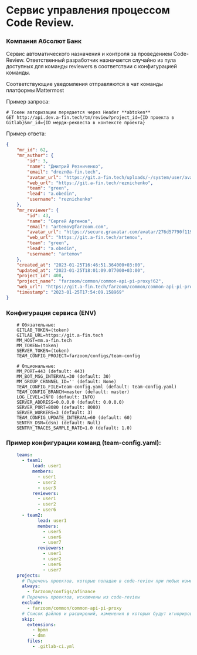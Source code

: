 # Сервис управления процессом Code Review.
### Компания Абсолют Банк 

Сервис автоматического назначения и контроля за проведением Code-Review.
Ответственный разработчик назначается случайно из пула доступных для команды reviewers в соответствии с конфигурацией команды.

Соответствующие уведомления отправляются в чат команды платформы Mattermost

Пример запроса:
```http
# Токен авторизации передается через Header **abtoken**
GET http://api.dev.a-fin.tech/tm/review?project_id={ID проекта в Gitlab}&mr_id={ID мердж-реквеста в контексте проекта}
```

Пример ответа:
```json
{
    "mr_id": 62,
    "mr_author": {
        "id": 3,
        "name": "Дмитрий Резниченко",
        "email": "drezn@a-fin.tech",
        "avatar_url": "https://git.a-fin.tech/uploads/-/system/user/avatar/3/avatar.png",
        "web_url": "https://git.a-fin.tech/reznichenko",
        "team": "green",
        "lead": "a.obedin",
        "username": "reznichenko"
    },
    "mr_reviewer": {
        "id": 43,
        "name": "Сергей Артемов",
        "email": "artemov@farzoom.com",
        "avatar_url": "https://secure.gravatar.com/avatar/276d57790f119eaad1b2e9106c756105?s=80&d=identicon",
        "web_url": "https://git.a-fin.tech/artemov",
        "team": "green",
        "lead": "a.obedin",
        "username": "artemov"
    },
    "created_at": "2023-01-25T16:46:51.364000+03:00",
    "updated_at": "2023-01-25T18:01:09.077000+03:00",
    "project_id": 408,
    "project_name": "farzoom/common/common-api-pi-proxy!62",
    "web_url": "https://git.a-fin.tech/farzoom/common/common-api-pi-proxy",
    "timestamp": "2023-01-25T17:54:09.158969"
}
```


### Конфигурация сервиса (ENV)
```dotenv
    # Обязательные:
    GITLAB_TOKEN=(token)
    GITLAB_URL=https://git.a-fin.tech
    MM_HOST=mm.a-fin.tech
    MM_TOKEN=(token)    
    SERVER_TOKEN=(token) 
    TEAM_CONFIG_PROJECT=farzoom/configs/team-config

    # Опциональные:
    MM_PORT=443 (default: 443)
    MM_BOT_MSG_INTERVAL=30 (default: 30)
    MM_GROUP_CHANNEL_ID='' (default: None)
    TEAM_CONFIG_FILE=team-config.yaml (default: team-config.yaml)
    TEAM_CONFIG_BRANCH=master (default: master)
    LOG_LEVEL=INFO (default: INFO)
    SERVER_ADDRESS=0.0.0.0 (default: 0.0.0.0)
    SERVER_PORT=8080 (default: 8080)
    SERVER_WORKERS=3 (default: 3)
    TEAM_CONFIG_UPDATE_INTERVAL=60 (default: 60)
    SENTRY_DSN=(dsn) (default: Null)
    SENTRY_TRACES_SAMPLE_RATE=1.0 (default: 1.0)
```

### Пример конфигурации команд (team-config.yaml):
```yaml
    teams:
      - team1:
          lead: user1
          members:
            - user1
            - user2
            - user3
          reviewers:
            - user1
            - user2
            - user6
      - team2:
            lead: user1
            members:
              - user5
              - user6
              - user7
            reviewers:
              - user1
              - user2
              - user6
              - user7
    projects:
      # Перечень проектов, которые попадаю в code-review при любых изменениях
      always:
        - farzoom/configs/afinance
      # Перечень проектов, исключены из code-review
      exclude:
        - farzoom/common/common-api-pi-proxy
      # Список файлов и расширений, изменения в которых будут игнорироваться
      skip:
        extensions:
          - bpmn
          - dmn
        files:
          - .gitlab-ci.yml
```